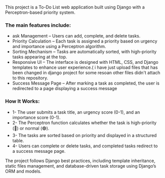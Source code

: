 This project is a To-Do List web application built using Django with a Perceptron-based priority system. 
### The main features include:
- ask Management – Users can add, complete, and delete tasks.
- Priority Calculation – Each task is assigned a priority based on urgency and importance using a Perceptron algorithm.
- Sorting Mechanism – Tasks are automatically sorted, with high-priority tasks appearing at the top.
- Responsive UI – The interface is designed with HTML, CSS, and Django templates to enhance user experience.( i have just upload files that has been changed in django project for some resoan other files didn't attach to this repository.
- Success Message Page – After marking a task as completed, the user is redirected to a page displaying a success message
### How It Works:
 - 1- The user submits a task title, an urgency score (0-1), and an importance score (0-1).
 - 2- The Perceptron function calculates whether the task is high-priority (🔴) or normal (🟢).
 - 3- The tasks are sorted based on priority and displayed in a structured table.
 - 4- Users can complete or delete tasks, and completed tasks redirect to a success message page.

The project follows Django best practices, including template inheritance, static files management, and database-driven task storage using Django’s ORM and models.
